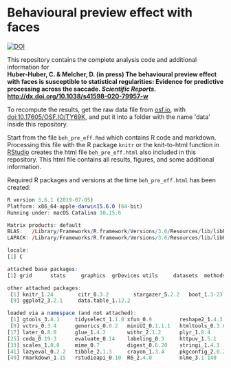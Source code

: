 # Behavioural preview effect with faces
[![DOI](https://zenodo.org/badge/254319738.svg)](https://zenodo.org/badge/latestdoi/254319738)

This repository contains the complete analysis code and additional information for  
**Huber-Huber, C. &amp; Melcher, D. (in press) The behavioural preview effect with faces is susceptible to statistical regularities: Evidence for predictive processing across the saccade. *Scientific Reports*. http://dx.doi.org/10.1038/s41598-020-79957-w**

To recompute the results, get the raw data file from [osf.io](https://osf.io/), with [doi:10.17605/OSF.IO/TY69K](https://doi.org/10.17605/OSF.IO/TY69K), and put it into a folder with the name 'data' inside this repository.

Start from the file `beh_pre_eff.Rmd` which contains R code and markdown. Processing this file with the R package `knitr` or the knit-to-html function in [RStudio](https://rstudio.com) creates the html file `beh_pre_eff.html` also included in this repository. This html file contains all results, figures, and some additional information.

Required R packages and versions at the time `beh_pre_eff.html` has been created:
```r
R version 3.6.1 (2019-07-05)
Platform: x86_64-apple-darwin15.6.0 (64-bit)
Running under: macOS Catalina 10.15.6

Matrix products: default
BLAS:   /Library/Frameworks/R.framework/Versions/3.6/Resources/lib/libRblas.0.dylib
LAPACK: /Library/Frameworks/R.framework/Versions/3.6/Resources/lib/libRlapack.dylib

locale:
[1] C

attached base packages:
[1] grid      stats     graphics  grDevices utils     datasets  methods   base     

other attached packages:
 [1] knitr_1.24        citr_0.3.2        stargazer_5.2.2   boot_1.3-23       emmeans_1.4.5     lme4_1.1-21       Matrix_1.2-18     gtable_0.3.0     
 [9] ggplot2_3.2.1     data.table_1.12.2

loaded via a namespace (and not attached):
 [1] gtools_3.8.1     tidyselect_1.1.0 xfun_0.9         reshape2_1.4.3   purrr_0.3.2      splines_3.6.1    lattice_0.20-38  colorspace_1.4-1
 [9] vctrs_0.3.4      generics_0.0.2   miniUI_0.1.1.1   htmltools_0.3.6  yaml_2.2.0       rlang_0.4.7      pillar_1.4.2     nloptr_1.2.1    
[17] later_0.8.0      glue_1.4.2       withr_2.1.2      plyr_1.8.4       lifecycle_0.2.0  stringr_1.4.0    munsell_0.5.0    mvtnorm_1.0-11  
[25] coda_0.19-3      evaluate_0.14    labeling_0.3     httpuv_1.5.1     highr_0.8        Rcpp_1.0.2       xtable_1.8-4     promises_1.0.1  
[33] scales_1.0.0     mime_0.7         digest_0.6.20    stringi_1.4.3    dplyr_1.0.2      shiny_1.3.2      tools_3.6.1      magrittr_1.5    
[41] lazyeval_0.2.2   tibble_2.1.3     crayon_1.3.4     pkgconfig_2.0.2  MASS_7.3-51.4    estimability_1.3 assertthat_0.2.1 minqa_1.2.4     
[49] rmarkdown_1.15   rstudioapi_0.10  R6_2.4.0         nlme_3.1-140     compiler_3.6.1  
```
